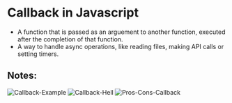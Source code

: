 # Callback in Javascript
- A function that is passed as an arguement to another function, executed after the completion of that function.
- A way to handle async operations, like reading files, making API calls or setting timers.

## Notes:
![Callback-Example](https://github.com/user-attachments/assets/920732b8-b693-4a96-bde8-8b2c0d4024c5)
![Callback-Hell](https://github.com/user-attachments/assets/31fca207-9df2-42e0-85bc-eb7a0c2146be)
![Pros-Cons-Callback](https://github.com/user-attachments/assets/a9963d36-aab8-426b-83ea-888d3b6084d8)
